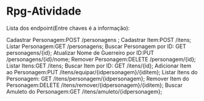 # Rpg-Atividade

Lista dos endpoint(Entre chaves é a informação):

Cadastrar Personagem:POST /personagens ;
Cadastrar Item:POST /itens;
Listar Personagem:GET /personagens;
Buscar Personagem por ID: GET personagens/{id};
Atualizar Nome de Guerreiro por ID:PUT /personagens/{id}/nome;
Remover Personagem:DELETE /personagem/{id};
Listar Itens:GET /itens;
Buscar Item por ID: GET /itens/{id};
Adicionar Item ao Personagem:PUT /itens/equipar/{idpersonagem}/{iditem};
Listar Itens do Personagem: GET /itens/personagem/{idpersonagem};
Remover Item do Personagem:DELETE /itens/remover/{idpersonagem}/{iditem};
Buscar Amuleto do Personagem:GET /itens/amuleto/{idpersonagem};
